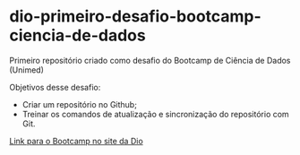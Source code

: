 # dio-primeiro-desafio-bootcamp-ciencia-de-dados
Primeiro repositório criado como desafio do Bootcamp de Ciência de Dados (Unimed)

Objetivos desse desafio:
- Criar um repositório no Github;
- Treinar os comandos de atualização e sincronização do repositório com Git.

[Link para o Bootcamp no site da Dio](https://web.dio.me/track/geracao-tech-unimed-bh-ciencia-de-dados)
